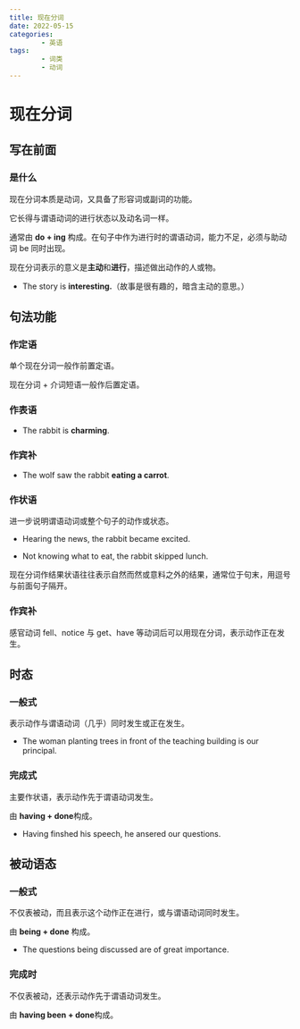 ```yaml
---
title: 现在分词
date: 2022-05-15
categories:
        - 英语
tags:
        - 词类
        - 动词
---
```


# 现在分词

## 写在前面

### 是什么

现在分词本质是动词，又具备了形容词或副词的功能。

它长得与谓语动词的进行状态以及动名词一样。

通常由 **do + ing** 构成。在句子中作为进行时的谓语动词，能力不足，必须与助动词 be 同时出现。

现在分词表示的意义是**主动**和**进行**，描述做出动作的人或物。

- The story is **interesting.**（故事是很有趣的，暗含主动的意思。）

## 句法功能

### 作定语

单个现在分词一般作前置定语。

现在分词 + 介词短语一般作后置定语。

### 作表语

- The rabbit is **charming**.

### 作宾补

- The wolf saw the rabbit **eating a carrot**.

### 作状语

进一步说明谓语动词或整个句子的动作或状态。

- Hearing the news, the rabbit became excited.

- Not knowing what to eat, the rabbit skipped lunch.

现在分词作结果状语往往表示自然而然或意料之外的结果，通常位于句末，用逗号与前面句子隔开。

### 作宾补

感官动词 fell、notice 与 get、have 等动词后可以用现在分词，表示动作正在发生。

## 时态

### 一般式

表示动作与谓语动词（几乎）同时发生或正在发生。

- The woman planting trees in front of the teaching building is our principal.

### 完成式

主要作状语，表示动作先于谓语动词发生。

由 **having + done**构成。

- Having finshed his speech, he ansered our questions.

## 被动语态

### 一般式

不仅表被动，而且表示这个动作正在进行，或与谓语动词同时发生。

由 **being + done** 构成。

- The questions being discussed are of great importance.

### 完成时

不仅表被动，还表示动作先于谓语动词发生。

由 **having been + done**构成。
